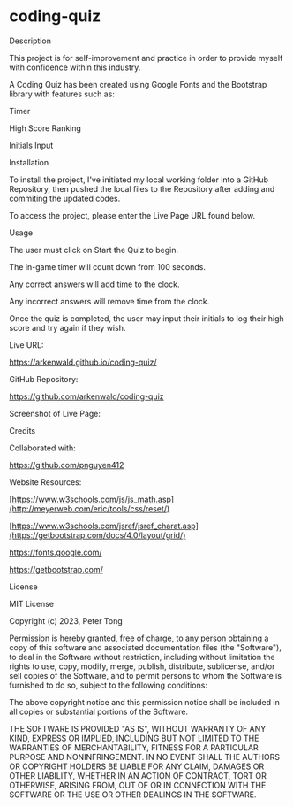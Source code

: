 # coding-quiz

Description

This project is for self-improvement and practice in order to provide myself with confidence within this industry.

A Coding Quiz has been created using Google Fonts and the Bootstrap library with features such as:

Timer

High Score Ranking

Initials Input

Installation

To install the project, I've initiated my local working folder into a GitHub Repository, then pushed the local files to the Repository after adding and commiting the updated codes.

To access the project, please enter the Live Page URL found below.

Usage

The user must click on Start the Quiz to begin.

The in-game timer will count down from 100 seconds.

Any correct answers will add time to the clock.

Any incorrect answers will remove time from the clock.

Once the quiz is completed, the user may input their initials to log their high score and try again if they wish.

Live URL:

https://arkenwald.github.io/coding-quiz/

GitHub Repository:

https://github.com/arkenwald/coding-quiz

Screenshot of Live Page:




Credits

Collaborated with:

https://github.com/pnguyen412

Website Resources:

[https://www.w3schools.com/js/js_math.asp](http://meyerweb.com/eric/tools/css/reset/)

[https://www.w3schools.com/jsref/jsref_charat.asp](https://getbootstrap.com/docs/4.0/layout/grid/)

https://fonts.google.com/

https://getbootstrap.com/

License

MIT License

Copyright (c) 2023, Peter Tong

Permission is hereby granted, free of charge, to any person obtaining a copy of this software and associated documentation files (the "Software"), to deal in the Software without restriction, including without limitation the rights to use, copy, modify, merge, publish, distribute, sublicense, and/or sell copies of the Software, and to permit persons to whom the Software is furnished to do so, subject to the following conditions:

The above copyright notice and this permission notice shall be included in all copies or substantial portions of the Software.

THE SOFTWARE IS PROVIDED "AS IS", WITHOUT WARRANTY OF ANY KIND, EXPRESS OR IMPLIED, INCLUDING BUT NOT LIMITED TO THE WARRANTIES OF MERCHANTABILITY, FITNESS FOR A PARTICULAR PURPOSE AND NONINFRINGEMENT. IN NO EVENT SHALL THE AUTHORS OR COPYRIGHT HOLDERS BE LIABLE FOR ANY CLAIM, DAMAGES OR OTHER LIABILITY, WHETHER IN AN ACTION OF CONTRACT, TORT OR OTHERWISE, ARISING FROM, OUT OF OR IN CONNECTION WITH THE SOFTWARE OR THE USE OR OTHER DEALINGS IN THE SOFTWARE.
